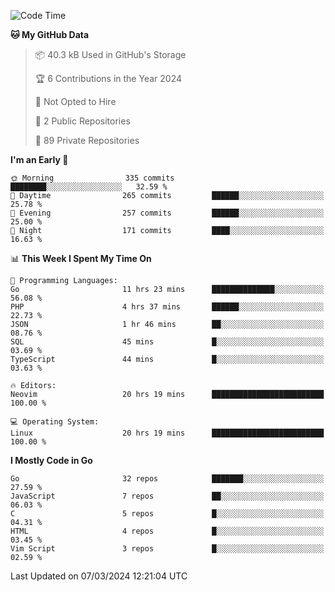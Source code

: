 
<!--START_SECTION:waka-->
![Code Time](http://img.shields.io/badge/Code%20Time-4%2C673%20hrs%2018%20mins-blue)

**🐱 My GitHub Data** 

> 📦 40.3 kB Used in GitHub's Storage 
 > 
> 🏆 6 Contributions in the Year 2024
 > 
> 🚫 Not Opted to Hire
 > 
> 📜 2 Public Repositories 
 > 
> 🔑 89 Private Repositories 
 > 
**I'm an Early 🐤** 

```text
🌞 Morning                335 commits         ████████░░░░░░░░░░░░░░░░░   32.59 % 
🌆 Daytime                265 commits         ██████░░░░░░░░░░░░░░░░░░░   25.78 % 
🌃 Evening                257 commits         ██████░░░░░░░░░░░░░░░░░░░   25.00 % 
🌙 Night                  171 commits         ████░░░░░░░░░░░░░░░░░░░░░   16.63 % 
```


📊 **This Week I Spent My Time On** 

```text
💬 Programming Languages: 
Go                       11 hrs 23 mins      ██████████████░░░░░░░░░░░   56.08 % 
PHP                      4 hrs 37 mins       ██████░░░░░░░░░░░░░░░░░░░   22.73 % 
JSON                     1 hr 46 mins        ██░░░░░░░░░░░░░░░░░░░░░░░   08.76 % 
SQL                      45 mins             █░░░░░░░░░░░░░░░░░░░░░░░░   03.69 % 
TypeScript               44 mins             █░░░░░░░░░░░░░░░░░░░░░░░░   03.63 % 

🔥 Editors: 
Neovim                   20 hrs 19 mins      █████████████████████████   100.00 % 

💻 Operating System: 
Linux                    20 hrs 19 mins      █████████████████████████   100.00 % 
```

**I Mostly Code in Go** 

```text
Go                       32 repos            ███████░░░░░░░░░░░░░░░░░░   27.59 % 
JavaScript               7 repos             ██░░░░░░░░░░░░░░░░░░░░░░░   06.03 % 
C                        5 repos             █░░░░░░░░░░░░░░░░░░░░░░░░   04.31 % 
HTML                     4 repos             █░░░░░░░░░░░░░░░░░░░░░░░░   03.45 % 
Vim Script               3 repos             █░░░░░░░░░░░░░░░░░░░░░░░░   02.59 % 
```




 Last Updated on 07/03/2024 12:21:04 UTC
<!--END_SECTION:waka-->
